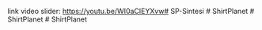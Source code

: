﻿link video slider: https://youtu.be/WI0aCIEYXvw#   S P - S i n t e s i  
 #   S h i r t P l a n e t  
 #   S h i r t P l a n e t  
 #   S h i r t P l a n e t  
 
